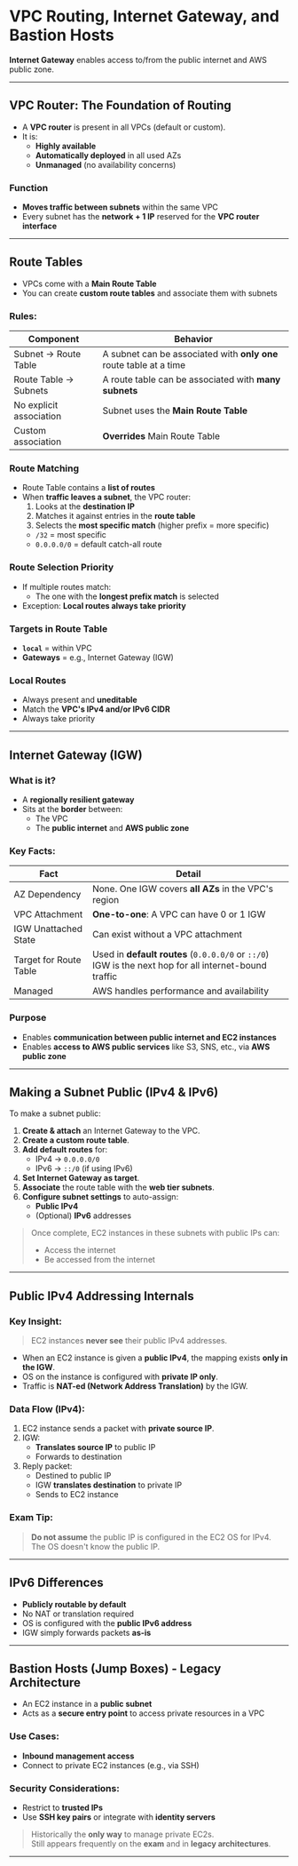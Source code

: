 # VPC Routing, Internet Gateway, and Bastion Hosts

**Internet Gateway** enables access to/from the public internet and AWS public zone.

---

## VPC Router: The Foundation of Routing

- A **VPC router** is present in all VPCs (default or custom).
- It is:
  - **Highly available**
  - **Automatically deployed** in all used AZs
  - **Unmanaged** (no availability concerns)

### Function
- **Moves traffic between subnets** within the same VPC
- Every subnet has the **network + 1 IP** reserved for the **VPC router interface**

---

## Route Tables

- VPCs come with a **Main Route Table**
- You can create **custom route tables** and associate them with subnets

### Rules:
| Component                     | Behavior                                                                 |
|------------------------------|--------------------------------------------------------------------------|
| Subnet → Route Table         | A subnet can be associated with **only one** route table at a time      |
| Route Table → Subnets        | A route table can be associated with **many subnets**                   |
| No explicit association      | Subnet uses the **Main Route Table**                                     |
| Custom association           | **Overrides** Main Route Table                                           |

### Route Matching
- Route Table contains a **list of routes**
- When **traffic leaves a subnet**, the VPC router:
  1. Looks at the **destination IP**
  2. Matches it against entries in the **route table**
  3. Selects the **most specific match** (higher prefix = more specific)
    - `/32` = most specific
    - `0.0.0.0/0` = default catch-all route

### Route Selection Priority
- If multiple routes match:
  - The one with the **longest prefix match** is selected
- Exception: **Local routes always take priority**

### Targets in Route Table
- **`local`** = within VPC
- **Gateways** = e.g., Internet Gateway (IGW)

### Local Routes
- Always present and **uneditable**
- Match the **VPC's IPv4 and/or IPv6 CIDR**
- Always take priority

---

## Internet Gateway (IGW)

### What is it?
- A **regionally resilient gateway**
- Sits at the **border** between:
  - The VPC
  - The **public internet** and **AWS public zone**

### Key Facts:
| Fact                            | Detail                                                                    |
|---------------------------------|---------------------------------------------------------------------------|
| AZ Dependency                   | None. One IGW covers **all AZs** in the VPC's region                      |
| VPC Attachment                  | **One-to-one**: A VPC can have 0 or 1 IGW                                 |
| IGW Unattached State            | Can exist without a VPC attachment                                        |
| Target for Route Table          | Used in **default routes** (`0.0.0.0/0` or `::/0`) IGW is the next hop for all internet-bound traffic                         |
| Managed                         | AWS handles performance and availability                                  |

### Purpose
- Enables **communication between public internet and EC2 instances**
- Enables **access to AWS public services** like S3, SNS, etc., via **AWS public zone**

---

## Making a Subnet Public (IPv4 & IPv6)

To make a subnet public:
1. **Create & attach** an Internet Gateway to the VPC.
2. **Create a custom route table**.
3. **Add default routes** for:
   - IPv4 → `0.0.0.0/0`
   - IPv6 → `::/0` (if using IPv6)
4. **Set Internet Gateway as target**.
5. **Associate** the route table with the **web tier subnets**.
6. **Configure subnet settings** to auto-assign:
   - **Public IPv4**
   - (Optional) **IPv6** addresses

> Once complete, EC2 instances in these subnets with public IPs can:
> - Access the internet
> - Be accessed from the internet

---

## Public IPv4 Addressing Internals

### Key Insight:
> EC2 instances **never see** their public IPv4 addresses.

- When an EC2 instance is given a **public IPv4**, the mapping exists **only in the IGW**.
- OS on the instance is configured with **private IP only**.
- Traffic is **NAT-ed (Network Address Translation)** by the IGW.

### Data Flow (IPv4):
1. EC2 instance sends a packet with **private source IP**.
2. IGW:
   - **Translates source IP** to public IP
   - Forwards to destination
3. Reply packet:
   - Destined to public IP
   - IGW **translates destination** to private IP
   - Sends to EC2 instance

### Exam Tip:
> **Do not assume** the public IP is configured in the EC2 OS for IPv4.  
> The OS doesn't know the public IP.

---

## IPv6 Differences

- **Publicly routable by default**
- No NAT or translation required
- OS is configured with the **public IPv6 address**
- IGW simply forwards packets **as-is**

---

## Bastion Hosts (Jump Boxes) - Legacy Architecture

- An EC2 instance in a **public subnet**
- Acts as a **secure entry point** to access private resources in a VPC

### Use Cases:
- **Inbound management access**
- Connect to private EC2 instances (e.g., via SSH)

### Security Considerations:
- Restrict to **trusted IPs**
- Use **SSH key pairs** or integrate with **identity servers**

> Historically the **only way** to manage private EC2s.  
> Still appears frequently on the **exam** and in **legacy architectures**.

---

